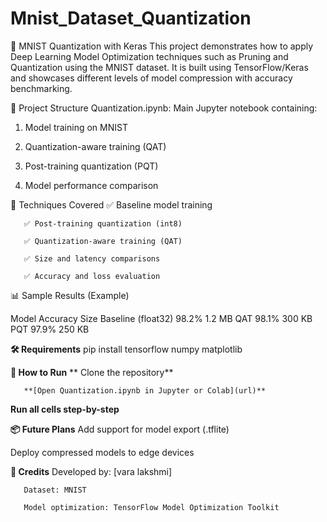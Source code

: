 # Mnist_Dataset_Quantization


🧠 MNIST Quantization with Keras
This project demonstrates how to apply Deep Learning Model Optimization techniques such as Pruning and Quantization using the MNIST dataset. It is built using TensorFlow/Keras and showcases different levels of model compression with accuracy benchmarking.

📁 Project Structure
       Quantization.ipynb: Main Jupyter notebook containing:

1. Model training on MNIST

2. Quantization-aware training (QAT)

3. Post-training quantization (PQT)

4. Model performance comparison

🚀 Techniques Covered
       ✅ Baseline model training
       
       ✅ Post-training quantization (int8)
       
       ✅ Quantization-aware training (QAT)
       
       ✅ Size and latency comparisons
       
       ✅ Accuracy and loss evaluation

📊 Sample Results (Example)

Model	Accuracy	Size
Baseline (float32)	98.2%	1.2 MB
QAT	98.1%	300 KB
PQT	97.9%	250 KB

**🛠 Requirements**
       pip install tensorflow numpy matplotlib

**🧪 How to Run**
      ** Clone the repository**

       **[Open Quantization.ipynb in Jupyter or Colab](url)**

**Run all cells step-by-step**

**📦 Future Plans**
       Add support for model export (.tflite)

Deploy compressed models to edge devices

**🤝 Credits**
       Developed by: [vara lakshmi]
       
       Dataset: MNIST
       
       Model optimization: TensorFlow Model Optimization Toolkit

